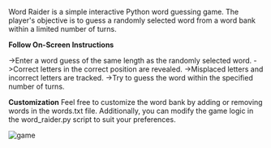 Word Raider is a simple interactive Python word guessing game. The player's objective is to guess a randomly selected word from a word bank within a limited number of turns.

**Follow On-Screen Instructions**

->Enter a word guess of the same length as the randomly selected word.
->Correct letters in the correct position are revealed.
->Misplaced letters and incorrect letters are tracked.
->Try to guess the word within the specified number of turns.

**Customization**
Feel free to customize the word bank by adding or removing words in the words.txt file. Additionally, you can modify the game logic in the word_raider.py script to suit your preferences.

![game](https://github.com/anvesh9959/Word_Raid/assets/117638783/a76f3bf9-7f51-4da4-947e-da16ea6b9dea)
